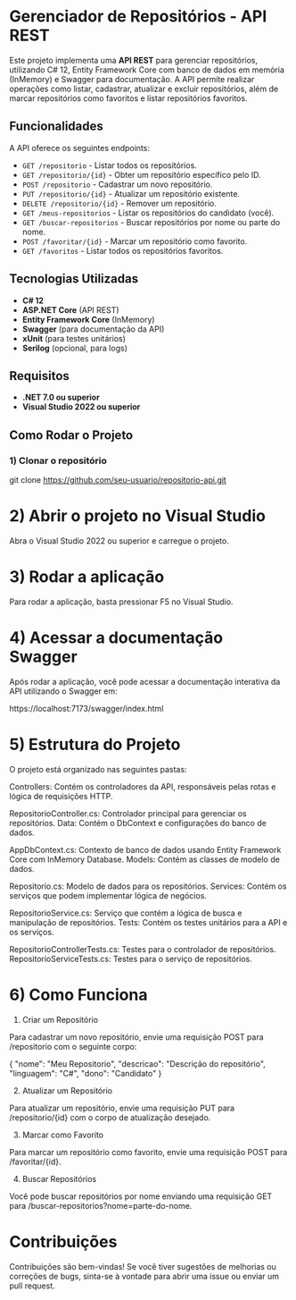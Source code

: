 # Gerenciador de Repositórios - API REST

Este projeto implementa uma **API REST** para gerenciar repositórios, utilizando C# 12, Entity Framework Core com banco de dados em memória (InMemory) e Swagger para documentação. A API permite realizar operações como listar, cadastrar, atualizar e excluir repositórios, além de marcar repositórios como favoritos e listar repositórios favoritos.

## Funcionalidades

A API oferece os seguintes endpoints:

- `GET /repositorio` - Listar todos os repositórios.
- `GET /repositorio/{id}` - Obter um repositório específico pelo ID.
- `POST /repositorio` - Cadastrar um novo repositório.
- `PUT /repositorio/{id}` - Atualizar um repositório existente.
- `DELETE /repositorio/{id}` - Remover um repositório.
- `GET /meus-repositorios` - Listar os repositórios do candidato (você).
- `GET /buscar-repositorios` - Buscar repositórios por nome ou parte do nome.
- `POST /favoritar/{id}` - Marcar um repositório como favorito.
- `GET /favoritos` - Listar todos os repositórios favoritos.

## Tecnologias Utilizadas

- **C# 12**
- **ASP.NET Core** (API REST)
- **Entity Framework Core** (InMemory)
- **Swagger** (para documentação da API)
- **xUnit** (para testes unitários)
- **Serilog** (opcional, para logs)

## Requisitos

- **.NET 7.0 ou superior**
- **Visual Studio 2022 ou superior**

## Como Rodar o Projeto

### 1) Clonar o repositório

git clone https://github.com/seu-usuario/repositorio-api.git

# 2) Abrir o projeto no Visual Studio

Abra o Visual Studio 2022 ou superior e carregue o projeto.

# 3) Rodar a aplicação

Para rodar a aplicação, basta pressionar F5 no Visual Studio.

# 4) Acessar a documentação Swagger

Após rodar a aplicação, você pode acessar a documentação interativa da API utilizando o Swagger em:

https://localhost:7173/swagger/index.html

# 5) Estrutura do Projeto

O projeto está organizado nas seguintes pastas:

Controllers: Contém os controladores da API, responsáveis pelas rotas e lógica de requisições HTTP.

RepositorioController.cs: Controlador principal para gerenciar os repositórios.
Data: Contém o DbContext e configurações do banco de dados.

AppDbContext.cs: Contexto de banco de dados usando Entity Framework Core com InMemory Database.
Models: Contém as classes de modelo de dados.

Repositorio.cs: Modelo de dados para os repositórios.
Services: Contém os serviços que podem implementar lógica de negócios.

RepositorioService.cs: Serviço que contém a lógica de busca e manipulação de repositórios.
Tests: Contém os testes unitários para a API e os serviços.

RepositorioControllerTests.cs: Testes para o controlador de repositórios.
RepositorioServiceTests.cs: Testes para o serviço de repositórios.

# 6) Como Funciona

1. Criar um Repositório
   
Para cadastrar um novo repositório, envie uma requisição POST para /repositorio com o seguinte corpo:

{
  "nome": "Meu Repositorio",
  "descricao": "Descrição do repositório",
  "linguagem": "C#",
  "dono": "Candidato"
}

2. Atualizar um Repositório
   
Para atualizar um repositório, envie uma requisição PUT para /repositorio/{id} com o corpo de atualização desejado.

3. Marcar como Favorito
   
Para marcar um repositório como favorito, envie uma requisição POST para /favoritar/{id}.

4. Buscar Repositórios
   
Você pode buscar repositórios por nome enviando uma requisição GET para /buscar-repositorios?nome=parte-do-nome.

# Contribuições

Contribuições são bem-vindas! Se você tiver sugestões de melhorias ou correções de bugs, sinta-se à vontade para abrir uma issue ou enviar um pull request.
